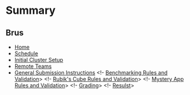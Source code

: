 # Summary
## Brus
- [Home](./main.md)
- [Schedule](./sched.md)
- [Initial Cluster Setup](./setup.md)
- [Remote Teams](./hybrid.md)
- [General Submission Instructions](./submission.md)
<!- [Benchmarking Rules and Validation](./benchmark.md)>
<!- [Rubik's Cube Rules and Validation](./rubiks.md)>
<!- [Mystery App Rules and Validation](./mystery.md)>
<!- [Grading](./grading.md)>
<!- [Resulst](./results.md)>
